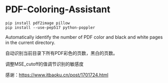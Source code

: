 # PDF-Coloring-Assistant

```
pip install pdf2image pillow
pip install --use-pep517 python-poppler
```

Automatically identify the number of PDF color and black and white pages in the current directory.

自动识别当前目录下所有PDF彩色的页数，黑白的页数。

调整MSE_cutoff的值调节识别的敏感度

感谢：https://www.itbaoku.cn/post/1701724.html
